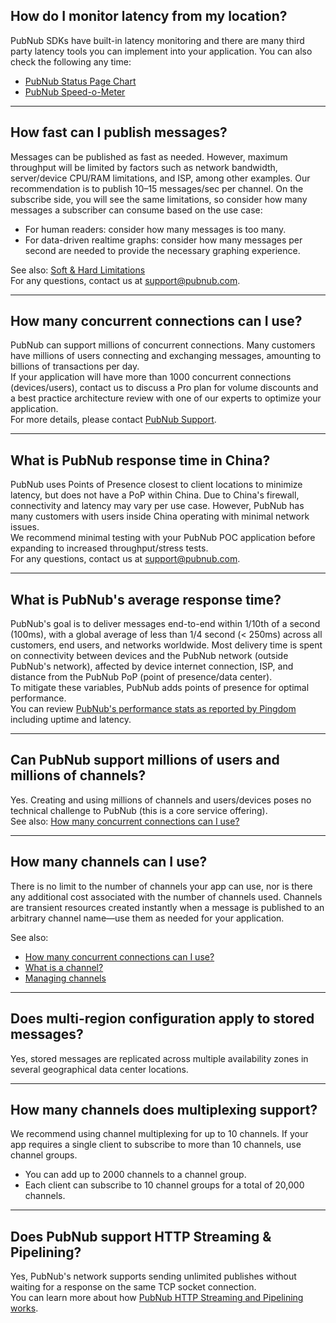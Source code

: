## How do I monitor latency from my location?

PubNub SDKs have built-in latency monitoring and there are many third party latency tools you can implement into your application. You can also check the following any time:
- [PubNub Status Page Chart](https://status.pubnub.com/)
- [PubNub Speed-o-Meter](https://www.pubnub.com/developers/speed/)

---

## How fast can I publish messages?

Messages can be published as fast as needed. However, maximum throughput will be limited by factors such as network bandwidth, server/device CPU/RAM limitations, and ISP, among other examples. Our recommendation is to publish 10–15 messages/sec per channel. On the subscribe side, you will see the same limitations, so consider how many messages a subscriber can consume based on the use case:
- For human readers: consider how many messages is too many.
- For data-driven realtime graphs: consider how many messages per second are needed to provide the necessary graphing experience.

See also: [Soft & Hard Limitations](https://support.pubnub.com/hc/en-us/articles/360051204972)  
For any questions, contact us at [support@pubnub.com](mailto:support@pubnub.com).

---

## How many concurrent connections can I use?

PubNub can support millions of concurrent connections. Many customers have millions of users connecting and exchanging messages, amounting to billions of transactions per day.  
If your application will have more than 1000 concurrent connections (devices/users), contact us to discuss a Pro plan for volume discounts and a best practice architecture review with one of our experts to optimize your application.  
For more details, please contact [PubNub Support](mailto:support@pubnub.com).

---

## What is PubNub response time in China?

PubNub uses Points of Presence closest to client locations to minimize latency, but does not have a PoP within China. Due to China's firewall, connectivity and latency may vary per use case. However, PubNub has many customers with users inside China operating with minimal network issues.  
We recommend minimal testing with your PubNub POC application before expanding to increased throughput/stress tests.  
For any questions, contact us at [support@pubnub.com](mailto:support@pubnub.com).

---

## What is PubNub's average response time?

PubNub's goal is to deliver messages end-to-end within 1/10th of a second (100ms), with a global average of less than 1/4 second (< 250ms) across all customers, end users, and networks worldwide. Most delivery time is spent on connectivity between devices and the PubNub network (outside PubNub's network), affected by device internet connection, ISP, and distance from the PubNub PoP (point of presence/data center).  
To mitigate these variables, PubNub adds points of presence for optimal performance.  
You can review [PubNub's performance stats as reported by Pingdom](https://www.pingdom.com/) including uptime and latency.

---

## Can PubNub support millions of users and millions of channels?

Yes. Creating and using millions of channels and users/devices poses no technical challenge to PubNub (this is a core service offering).  
See also: [How many concurrent connections can I use?](#how-many-concurrent-connections-can-i-use)

---

## How many channels can I use?

There is no limit to the number of channels your app can use, nor is there any additional cost associated with the number of channels used. Channels are transient resources created instantly when a message is published to an arbitrary channel name—use them as needed for your application.

See also:  
- [How many concurrent connections can I use?](#how-many-concurrent-connections-can-i-use)
- [What is a channel?](https://www.pubnub.com/docs/general/channels)
- [Managing channels](https://www.pubnub.com/docs/chat/manage-channels)

---

## Does multi-region configuration apply to stored messages?

Yes, stored messages are replicated across multiple availability zones in several geographical data center locations.

---

## How many channels does multiplexing support?

We recommend using channel multiplexing for up to 10 channels. If your app requires a single client to subscribe to more than 10 channels, use channel groups.  
- You can add up to 2000 channels to a channel group.
- Each client can subscribe to 10 channel groups for a total of 20,000 channels.

---

## Does PubNub support HTTP Streaming & Pipelining?

Yes, PubNub's network supports sending unlimited publishes without waiting for a response on the same TCP socket connection.  
You can learn more about how [PubNub HTTP Streaming and Pipelining works](https://www.pubnub.com/blog/http-streaming-and-pipelining/).